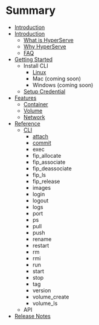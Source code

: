 # Summary

* [Introduction](README.md)
* [Introduction](Introduction/__index__.md)
   * [What is HyperServe](Introduction/what_is_hyperserve.md)
   * [Why HyperServe](Introduction/why_hyperserve.md)
   * [FAQ](Introduction/faq.md)
* [Getting Started](GettingStarted/__index__.md)
   * Install CLI
       * [Linux](GettingStarted/linux.md)
       * Mac (coming soon)
       * Windows (coming soon)
   * [Setup Credential](GettingStarted/setup_credential.md)
* [Features](Feature/__index__.md)
   * [Container](Feature/container.md)
   * [Volume](Feature/volume.md)
   * [Network](Feature/network.md)
* [Reference](Reference/__index__.md)
   * [CLI](Reference/CLI/__index__.md)
       * [attach](Reference/CLI/attach.md)
       * [commit](Reference/CLI/commit.md)
       * exec
       * fip_allocate
       * fip_associate
       * fip_deassociate
       * fip_ls
       * fip_release
       * images
       * login
       * logout
       * logs
       * port
       * ps
       * pull
       * push
       * rename
       * restart
       * rm
       * rmi
       * run
       * start
       * stop
       * tag
       * version
       * volume_create
       * volume_ls
   * API
* [Release Notes](ReleaseNote/__index__.md)

